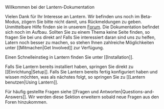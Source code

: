 Willkommen bei der Lantern-Dokumentation

Vielen Dank für Ihr Interesse an Lantern. Wir befinden uns noch im Beta-Modus, zögern Sie bitte nicht damit, uns Rückmeldungen zu geben. Unmittelbare Hilfe finden sie in unserem [Forum](https://groups.google.com/forum/#!forum/lantern-users-en). Die Dokumentation befindet sich noch im Aufbau. Sollten Sie zu einem Thema keine Seite finden, so fragen Sie bei uns direkt an! 
Falls Sie interessiert daran sind uns zu helfen, Latern noch besser zu machen, so stehen Ihnen zahlreiche Möglichkeiten unter [[Mitmachen|Get Involved]] zur Verfügung. 

Einen Schnelleinstieg in Lantern finden Sie unter [[Installation]].

Falls Sie Lantern bereits installiert haben, springen Sie direkt zu [[Einrichtung|Setup]].
Falls Sie Lantern bereits fertig konfiguriert haben und wissen möchten, was als nächstes folgt, so springen Sie zu [[Lantern benutzen|Using Lantern]].

Für häufig gestellte Fragen siehe [[Fragen und Antworten|Questions-and-Answers]]. Wir werden diese Sektion erweitern sobald neue Fragen aus den Foren hinzukommen.

